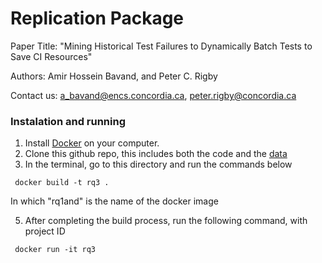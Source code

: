 # Replication Package

Paper Title: "Mining Historical Test Failures to Dynamically Batch Tests to Save CI Resources"

Authors: Amir Hossein Bavand, and Peter C. Rigby

Contact us:  <a_bavand@encs.concordia.ca>, <peter.rigby@concordia.ca>


### Instalation and running

1. Install [Docker](https://docs.docker.com/get-docker/) on your computer.
2. Clone this github repo, this includes both the code and the [data](https://github.com/CESEL/BatchBuilderResearch/tree/master/RQ3/data/extracted_project_travis)
3. In the terminal, go to this directory and run the commands below

<code> docker build -t rq3 .</code>

In which "rq1and" is the name of the docker image

5. After completing the build process, run the following command, with project ID

<code> docker run -it rq3 </code>


